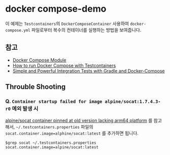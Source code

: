# docker compose-demo

이 예제는 `Testcontainers`의 `DockerComposeContainer` 사용하여 `docker-compose.yml` 파일로부터 복수의 컨테이너를 실행하는 방법을 보여줍니다.

## 참고

* [Docker Compose Module](https://www.testcontainers.org/modules/docker_compose/)
* [How to run Docker Compose with Testcontainers](https://codeal.medium.com/how-to-run-docker-compose-with-testcontainers-7d1ba73afeeb)
* [Simple and Powerful Integration Tests with Gradle and Docker-Compose](https://codeal.medium.com/guide-simple-and-powerful-integration-tests-with-gradle-and-docker-compose-7a27bd06a0cd)

## Throuble Shooting

### Q. `Container startup failed for image alpine/socat:1.7.4.3-r0` 예외 발생 시

[alpine/socat container pinned at old version lacking arm64 platform](https://github.com/testcontainers/testcontainers-java/issues/5279)
를 참고해서, `~/.testcontainers.properties` 파일의 `socat.container.image=alphine/socat:latest` 를 추가하면 됩니다.

```shell
$grep socat ~/.testcontainers.properties
socat.container.image=alpine/socat:latest
```
